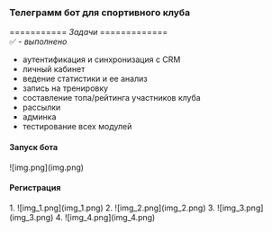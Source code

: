<h3>Телеграмм бот для спортивного клуба</h3>

=========== _Задачи_ =============\
✅ - _выполнено_

 - аутентификация и синхронизация с CRM
 - личный кабинет
 - ведение статистики и ее анализ
 - запись на тренировку
 - составление топа/рейтинга участников клуба
 - рассылки
 - админка
 - тестирование всех модулей

<h4>Запуск бота</h4>
![img.png](img.png)

<h4>Регистрация</h4>
1. ![img_1.png](img_1.png)
2. ![img_2.png](img_2.png)
3. ![img_3.png](img_3.png)
4. ![img_4.png](img_4.png)